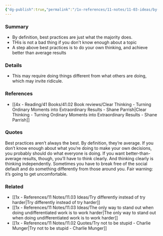 ```yaml
---
{"dg-publish":true,"permalink":"/1x-references/11-notes/11-03-ideas/by-definition-best-practices-are-average/","title":"By definition, best practices are average","noteIcon":""}
---
```



### Summary
- By definition, best practices are just what the majority does.
- THis is not a bad thing if you don't know enough about a topic
- A step above best practices is to do your own thinking, and achieve better than average results

### Details
- This may require doing things different from what others are doing, which may invite ridicule.

### References
- [[4x - Reading/41 Books/41.02 Book reviews/Clear Thinking - Turning Ordinary Moments into Extraordinary Results - Shane  Parrish\|Clear Thinking - Turning Ordinary Moments into Extraordinary Results - Shane  Parrish]]

### Quotes
Best practices aren’t always the best. By definition, they’re average. If you don’t know enough about what you’re doing to make your own decisions, you probably should do what everyone is doing. If you want better-than-average results, though, you’ll have to think clearly. And thinking clearly is thinking independently. Sometimes you have to break free of the social default and do something differently from those around you. Fair warning: it’s going to get uncomfortable.


### Related
- [[1x - References/11 Notes/11.03 Ideas/Try differently instead of try harder\|Try differently instead of try harder]]
- [[1x - References/11 Notes/11.03 Ideas/The only way to stand out when doing undifferentiated work is to work harder\|The only way to stand out when doing undifferentiated work is to work harder]]
- [[1x - References/11 Notes/11.02 Quotes/Try not to be stupid - Charlie Munger\|Try not to be stupid - Charlie Munger]]
